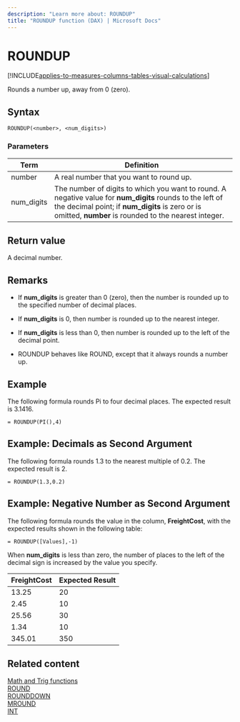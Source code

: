 ```yaml
---
description: "Learn more about: ROUNDUP"
title: "ROUNDUP function (DAX) | Microsoft Docs"
---
```

# ROUNDUP

[!INCLUDE[applies-to-measures-columns-tables-visual-calculations](includes/applies-to-measures-columns-tables-visual-calculations.md)]

Rounds a number up, away from 0 (zero).  
  
## Syntax  
  
```dax
ROUNDUP(<number>, <num_digits>)  
```
  
### Parameters  
  
|Term|Definition|  
|--------|--------------|  
|number|A real number that you want to round up.|  
|num_digits|The number of digits to which you want to round. A negative value for **num_digits** rounds to the left of the decimal point; if **num_digits** is zero or is omitted, **number** is rounded to the nearest integer.|  
  
## Return value

A decimal number.  
  
## Remarks

- If **num_digits** is greater than 0 (zero), then the number is rounded up to the specified number of decimal places.  
  
- If **num_digits** is 0, then number is rounded up to the nearest integer.  
  
- If **num_digits** is less than 0, then number is rounded up to the left of the decimal point.  
  
- ROUNDUP behaves like ROUND, except that it always rounds a number up.  
  
## Example

The following formula rounds Pi to four decimal places. The expected result is 3.1416.  
  
```dax
= ROUNDUP(PI(),4)  
```
  
## Example: Decimals as Second Argument  

The following formula rounds 1.3 to the nearest multiple of 0.2. The expected result is 2.  

```dax
= ROUNDUP(1.3,0.2)  
```
  
## Example: Negative Number as Second Argument  
  
The following formula rounds the value in the column, **FreightCost**, with the expected results shown in the following table:  
  
```dax
= ROUNDUP([Values],-1)  
```

When **num_digits** is less than zero, the number of places to the left of the decimal sign is increased by the value you specify.  
  
|FreightCost|Expected Result|  
|---------------|-------------------|  
|13.25|20|  
|2.45|10|  
|25.56|30|  
|1.34|10|  
|345.01|350|  
  
## Related content

[Math and Trig functions](math-and-trig-functions-dax.md)  
[ROUND](round-function-dax.md)  
[ROUNDDOWN](rounddown-function-dax.md)  
[MROUND](mround-function-dax.md)  
[INT](int-function-dax.md)  
